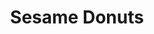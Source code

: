 ---
title: "Sesame Donuts"
url: /hillsboro/sesame-donuts-southwest-185th-avenue/
shop: Konditorei
---